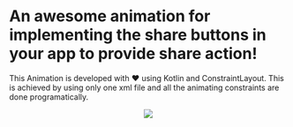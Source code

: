 # An awesome animation for implementing the share buttons in your app to provide share action! 

This Animation is developed with ❤️ using Kotlin and ConstraintLayout. This is achieved by using only one xml file and all the animating constraints are done programatically.
<p align="center">
<img src="https://drive.google.com/uc?id=1IHKVNPxvQkdc_8Wh9mPIz0TUfiVOHlr3"></img>
</P
